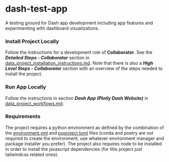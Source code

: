 # dash-test-app
A testing ground for Dash app development including app features and experimenting with dashboard visualizations.

### Install Project Locally
Follow the instructions for a development role of **Collaborator**. See the ***Detailed Steps - Collaborator*** section in [data_project_installation_instructions.md](/notes/data_project_installation_instructions.md). Note that there is also a ***High Level Steps - Collaborator*** section with an overview of the steps needed to install the project.

### Run App Locally
Follow the instructions in section ***Dash App (Plotly Dash Website)*** in [data_project_workflows.md](/notes/data_project_workflows.md).

### Requirements
The project requires a python environment as defined by the combination of the [environment.yml](environment.yml) and [pyproject.toml](pyproject.toml) files (conda and poetry are not required to create the environment, use whatever environment manager and package installer you prefer). The project also requires node to be installed in order to install the javascript dependencies (for this project just tailwindcss related ones).
